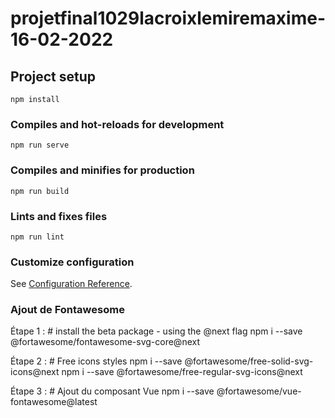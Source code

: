 # projetfinal1029lacroixlemiremaxime-16-02-2022

## Project setup
```
npm install
```

### Compiles and hot-reloads for development
```
npm run serve
```

### Compiles and minifies for production
```
npm run build
```

### Lints and fixes files
```
npm run lint
```

### Customize configuration
See [Configuration Reference](https://cli.vuejs.org/config/).

### Ajout de Fontawesome

Étape 1 : # install the beta package - using the @next flag
npm i --save @fortawesome/fontawesome-svg-core@next

Étape 2 : # Free icons styles
npm i --save @fortawesome/free-solid-svg-icons@next
npm i --save @fortawesome/free-regular-svg-icons@next

Étape 3 : # Ajout du composant Vue
npm i --save @fortawesome/vue-fontawesome@latest




